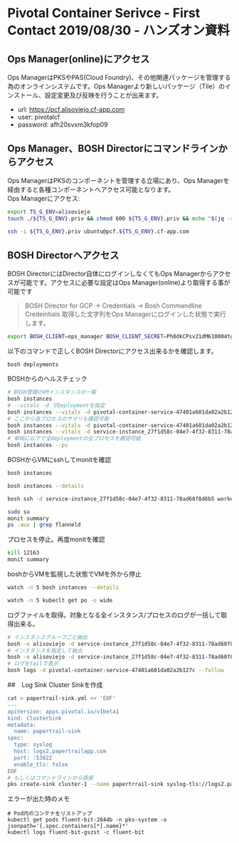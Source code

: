 # Pivotal Container Serivce - First Contact 2019/08/30 - ハンズオン資料
## Ops Manager(online)にアクセス
Ops ManagerはPKSやPAS(Cloud Foundry)、その他関連パッケージを管理する為のオンラインシステムです。Ops Managerより新しいパッケージ（Tile）のインストール、設定変更及び反映を行うことが出来ます。
- url: https://pcf.alisoviejo.cf-app.com
- user: pivotalcf
- password: afh20svxm3kfop09

## Ops Manager、BOSH Directorにコマンドラインからアクセス
Ops ManagerはPKSのコンポーネントを管理する立場にあり、Ops Managerを経由すると各種コンポーネントへアクセス可能となります。\
Ops Managerにアクセス:
```bash
export TS_G_ENV=alisoviejo
touch ./${TS_G_ENV}.priv && chmod 600 ${TS_G_ENV}.priv && echo "$(jq -r .ops_manager_private_key < ./${TS_G_ENV}.json)" > ${TS_G_ENV}.priv

ssh -i ${TS_G_ENV}.priv ubuntu@pcf.${TS_G_ENV}.cf-app.com
```

## BOSH Directorへアクセス
BOSH DirectorにはDirector自体にログインしなくてもOps Managerからアクセスが可能です。アクセスに必要な設定はOps Manager(online)より取得する事が可能です
> BOSH Director for GCP -> Credentials -> Bosh Commandline Credeintials
取得した文字列をOps Managerにログインした状態で実行します。
```bash
export BOSH_CLIENT=ops_manager BOSH_CLIENT_SECRET=Ph0dkCPsv21dM610004tgjdq-biuAHk6 BOSH_CA_CERT=/var/tempest/workspaces/default/root_ca_certificate BOSH_ENVIRONMENT=10.0.0.5 bosh
```
以下のコマンドで正しくBOSH Directorにアクセス出来るかを確認します。
```
bosh deployments
```

BOSHからのヘルスチェック
```bash
# BOSH管理のVMインスタンスの一覧
bosh instances
# --vitals -d でDeploymentを指定
bosh instances --vitals -d pivotal-container-service-47401a601da02a2b127c
# ここから各プロセスのサマリも確認可能
bosh instances --vitals -d pivotal-container-service-47401a601da02a2b127c --ps
bosh instances --vitals -d service-instance_27f1d58c-04e7-4f32-8311-78ad68f8d6b5 --ps
# 単純に以下で全deploymentの全プロセスを確認可能
bosh instances --ps
```
BOSHからVMにsshしてmonitを確認
```bash
bosh instances

bosh instances --details

bosh ssh -d service-instance_27f1d58c-04e7-4f32-8311-78ad68f8d6b5 worker/404c7690-9eba-487b-9d66-34d28a022981

sudo su
monit summary
ps -aux | grep flanneld
```
プロセスを停止。再度monitを確認
```bash
kill 12163
monit summary
```
boshからVMを監視した状態でVMを外から停止
```bash
watch -n 5 bosh instances --details

watch -n 5 kubeclt get po -o wide
```
ログファイルを取得。対象となる全インスタンス/プロセスのログが一括して取得出来る。
```bash
# インスタンスグループごと抽出
bosh -e alisoviejo -d service-instance_27f1d58c-04e7-4f32-8311-78ad68f8d6b5 logs
# インスタンスを指定して抽出
bosh -e alisoviejo -d service-instance_27f1d58c-04e7-4f32-8311-78ad68f8d6b5 logs worker/1
# ログをtailで表示
bosh logs -d pivotal-container-service-47401a601da02a2b127c --follow
```

##　Log Sink
Cluster Sinkを作成
```bash
cat > papertrail-sink.yml << 'EOF'
---
apiVersion: apps.pivotal.io/v1beta1
kind: ClusterSink
metadata:
  name: papertrail-sink
spec:
  type: syslog
  host: logs2.papertrailapp.com
  port: :53822
  enable_tls: false
EOF
# もしくはコマンドラインから直接
pks create-sink cluster-1 --name papertrrail-sink syslog-tls://logs2.papertrailapp.com:53822
```
エラーが出た時のメモ
```
# Pod内のコンテナをリストアップ
kubectl get pods fluent-bit-2844b -n pks-system -o jsonpath='{.spec.containers[*].name}*'
kubectl logs fluent-bit-gszst -c fluent-bit
```
